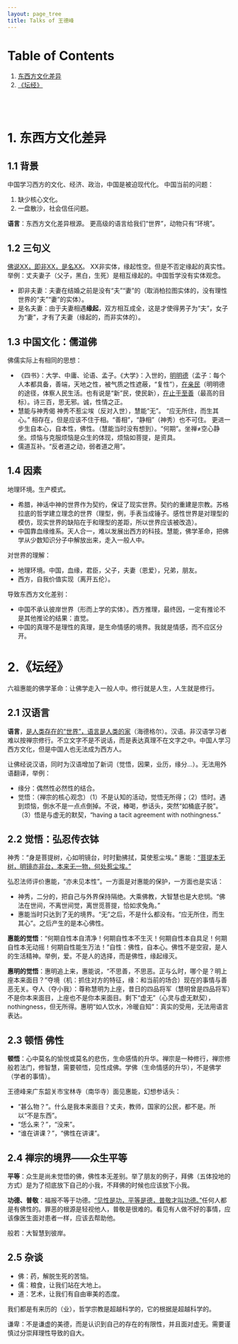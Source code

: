 ```yaml
---
layout: page_tree
title: Talks of 王德峰
---
```


# Table of Contents
1. [东西方文化差异](#l1)
2. [《坛经》](#l2)

<br/><br/>

<a name="l1"></a>
# 1. 东西方文化差异

## 1.1 背景

中国学习西方的文化、经济、政治，中国是被迫现代化。 中国当前的问题：

1. 缺少核心文化。
2. 一盘散沙，社会信任问题。

**语言**：东西方文化差异根源。 更高级的语言给我们“世界”，动物只有“环境”。

## 1.2 三句义

<u>佛说XX，即非XX，是名XX</u>。 XX非实体，缘起性空。但是不否定缘起的真实性。举例：丈夫妻子（父子，黑白，生死）是相互缘起的。中国哲学没有实体观念。

* 即非夫妻：夫妻在结婚之前是没有“夫”“妻”的（取消柏拉图实体的，没有理性世界的“夫”“妻”的实体）。
* 是名夫妻：由于夫妻相遇**缘起**，双方相互成全，这是才使得男子为“夫”，女子为“妻”，才有了夫妻（缘起的，而非实体的）。

## 1.3 中国文化：儒道佛

佛儒实际上有相同的思想：

* 《四书》：大学、中庸、论语、孟子。《大学》：入世的，<u>明明德</u>（孟子：每个人本都具备，善端，天地之性，被气质之性遮蔽，“复性”），<u>在亲民</u>（明明德的途径，体察人民生活。也有说是“新”民，使民新），<u>在止于至善</u>（最高的目标）。诗三百，思无邪。诚，性情之正。
* 慧能与神秀偈 神秀不惹尘埃（反对入世），慧能“无”。 “应无所住，而生其心。” 相存在，但是应该不住于相。“善相”，“静相”（神秀）也不可住。 更进一步生自本心，自本性，佛性。（慧能当时没有想到）。“何期”。坐禅≠空心静坐。烦恼与克服烦恼是众生的体现，烦恼如菩提，是资具。
* 儒道互补。“反者道之动，弱者道之用”。

## 1.4 因素

地理环境。生产模式。

* 希腊，神话中神的世界作为契约，保证了现实世界。契约的重建是宗教。苏格拉底的哲学建立理念的世界（理型，例，手表当成锤子。感性世界是对理型的模仿，现实世界的缺陷在于和理型的差距，所以世界应该被改造）。
* 中国靠血缘维系。天人合一，难以发展出西方的科技。慧能，佛学革命，把佛学从少数知识分子中解放出来，走入一般人中。

对世界的理解：

* 地理环境。中国，血缘，君臣，父子，夫妻（恩爱），兄弟，朋友。
* 西方，自我价值实现（离开五伦）。

导致东西方文化差别：

* 中国不承认彼岸世界（形而上学的实体）。西方推理，最终因，一定有推论不是其他推论的结果：直觉。
* 中国的真理不是理性的真理，是生命情感的境界。我就是情感，而不应区分开。

<a name="l2"></a>
# 2.《坛经》

六祖惠能的佛学革命：让佛学走入一般人中。修行就是人生，人生就是修行。

## 2.1 汉语言

**语言**，<u>是人类存在的“世界”，语言是人类的家</u>（海德格尔）。汉语。非汉语学习者难以按禅宗修行。不立文字不是不说话，而是表达真理不在文字之中。中国人学习西方文化，但是中国人也无法成为西方人。

让佛经说汉语，同时为汉语增加了新词（觉悟，因果，业历，缘分…）。无法用外语翻译，举例：
* 缘分：偶然性必然性的结合。
* 觉悟：（禅宗的核心观念）（1）不是认知的活动，觉悟无所得；（2）悟时。遇到烦恼，倒水不是一点点倒掉。不说，棒喝，参话头，突然“如桶底子脱”。（3）悟是与虚无的默契，“having a tacit agreement with nothingness.”

## 2.2 觉悟：弘忍传衣钵

神秀：“身是菩提树，心如明镜台，时时勤拂拭，莫使惹尘埃。”
惠能：<u>“菩提本无树，明镜亦非台，本来无一物，何处惹尘埃。”</u>

弘忍法师评价惠能，“亦未见本性”。一方面是对惠能的保护，一方面也是实话：

* 神秀，二分的，把自己与外界保持隔绝。大乘佛教，大智慧也是大悲悯。“佛法在世间，不离世间觉，离世觅菩提，恰如求兔角。”
* 惠能当时只达到了无的境界。“无”之后，不是什么都没有。“应无所住，而生其心”。之后产生的是本心佛性。

**惠能的觉悟**：“何期自性本自清净！何期自性本不生灭！何期自性本自具足！何期自性本无动摇！何期自性能生万法！”自性：佛性，自本心。佛性不是空寂，是人的生活精神。举例，爱。不是人的选择，而是佛性，缘起缘灭。

**惠明的觉悟**：惠明追上来，惠能说，“不思善，不思恶。正与么时，哪个是？明上座本来面目？”夺境（机：抓住对方的特征，缘：和当前的场合）现在的事情与善恶无关。夺人（夺小我）：尊称慧明为上座，昔日的四品将军（慧明曾是四品将军）不是你本来面目，上座也不是你本来面目。剩下“虚无”（心灵与虚无默契），nothingness，但无所得。惠明“如人饮水，冷暖自知”：真实的受用，无法用语言表达。

## 2.3 顿悟 佛性

**顿悟**：心中莫名的愉悦或莫名的悲伤，生命感情的升华。禅宗是一种修行，禅宗修般若法门，修智慧，需要顿悟，见性成佛。学佛（生命情感的升华），不是佛学（学者的事情）。

王德峰来广东韶关市宝林寺（南华寺）面见惠能，幻想参话头：

* “甚么物？”。什么是我本来面目？丈夫，教师，国家的公民，都不是。所以“不是东西”。
* “恁么来？”，“没来”。
* “谁在讲课？”，“佛性在讲课”。

## 2.4 禅宗的境界——众生平等

**平等**：众生是尚未觉悟的佛，佛性本无差别。举了朋友的例子，拜佛（五体投地的方式）是为了彻底放下自己的小我，不拜佛的时候也应该放下小我。

**功德、普敬**：福报不等于功德。<u>“见性是功，平等是德，普敬才叫功德。”</u>任何人都是有佛性的。罪恶的根源是轻视他人，普敬是很难的。看见有人做不好的事情，应该像医生面对患者一样，应该去帮助他。

般若：大智慧到彼岸。

## 2.5 杂谈

* 佛：药，解脱生死的苦恼。
* 儒：粮食，让我们站在大地上。
* 道：艺术，让我们有自由审美的态度。

我们都是有来历的（业），哲学宗教是超越科学的，它的根据是超越科学的。

谦卑：不是谦虚的美德，而是认识到自己的存在的有限性，并且面对虚无。需要谨慎过分崇拜理性导致的自大。
